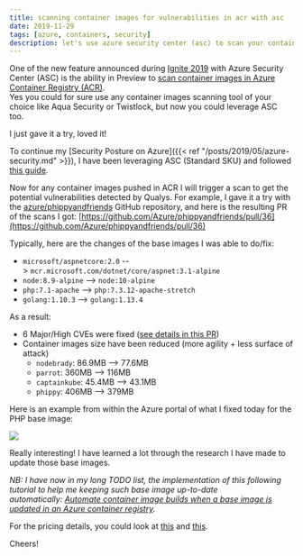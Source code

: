 ```yaml
---
title: scanning container images for vulnerabilities in acr with asc
date: 2019-11-29
tags: [azure, containers, security]
description: let's use azure security center (asc) to scan your containers in azure container registry (acr)
---
```

One of the new feature announced during [Ignite 2019](https://alwaysupalwayson.blogspot.com/2019/11/ignite-2019-whats-new-with-docker-and.html) with Azure Security Center (ASC) is the ability in Preview to [scan container images in Azure Container Registry (ACR)](https://azure.microsoft.com/updates/scan-container-images-for-vulnerabilities-in-azure-security-center).  
Yes you could for sure use any container images scanning tool of your choice like Aqua Security or Twistlock, but now you could leverage ASC too.

I just gave it a try, loved it!

To continue my [Security Posture on Azure]({{< ref "/posts/2019/05/azure-security.md" >}}), I have been leveraging ASC (Standard SKU) and followed [this guide](https://docs.microsoft.com/azure/security-center/azure-container-registry-integration).

Now for any container images pushed in ACR I will trigger a scan to get the potential vulnerabilities detected by Qualys. For example, I gave it a try with the [azure/phippyandfriends](https://github.com/Azure/phippyandfriends) GitHub repository, and here is the resulting PR of the scans I got: [https://github.com/Azure/phippyandfriends/pull/36](https://github.com/Azure/phippyandfriends/pull/36)

Typically, here are the changes of the base images I was able to do/fix:
- `microsoft/aspnetcore:2.0` --> `mcr.microsoft.com/dotnet/core/aspnet:3.1-alpine`
- `node:8.9-alpine` --> `node:10-alpine`
- `php:7.1-apache` --> `php:7.3.12-apache-stretch`
- `golang:1.10.3` --> `golang:1.13.4`

As a result:
- 6 Major/High CVEs were fixed ([see details in this PR](https://github.com/Azure/phippyandfriends/pull/36))
- Container images size have been reduced (more agility + less surface of attack)
    - `nodebrady`: 86.9MB --> 77.6MB
    - `parrot`: 360MB --> 116MB
    - `captainkube`: 45.4MB --> 43.1MB
    - `phippy`: 406MB --> 379MB

Here is an example from within the Azure portal of what I fixed today for the PHP base image:

[![](https://1.bp.blogspot.com/---mC40Qlk9Q/XeGPd5r2Y7I/AAAAAAAAUaE/S-TThL0YNSAq8zaugZI2S7FeYMYv6Sv0QCLcBGAsYHQ/s1600/phippy.PNG)](https://1.bp.blogspot.com/---mC40Qlk9Q/XeGPd5r2Y7I/AAAAAAAAUaE/S-TThL0YNSAq8zaugZI2S7FeYMYv6Sv0QCLcBGAsYHQ/s1600/phippy.PNG)

Really interesting! I have learned a lot through the research I have made to update those base images.

_NB: I have now in my long TODO list, the implementation of this following tutorial to help me keeping such base image up-to-date automatically: [Automate container image builds when a base image is updated in an Azure container registry](https://docs.microsoft.com/azure/container-registry/container-registry-tutorial-base-image-update)._

For the pricing details, you could look at [this](https://docs.microsoft.com/azure/security-center/security-center-pricing) and [this](https://azure.microsoft.com/pricing/details/security-center/).

Cheers!